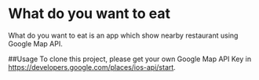# What do you want to eat
What do you want to eat is an app which show nearby restaurant using Google
Map API.

##Usage
To clone this project, please get your own Google Map API Key in https://developers.google.com/places/ios-api/start.

